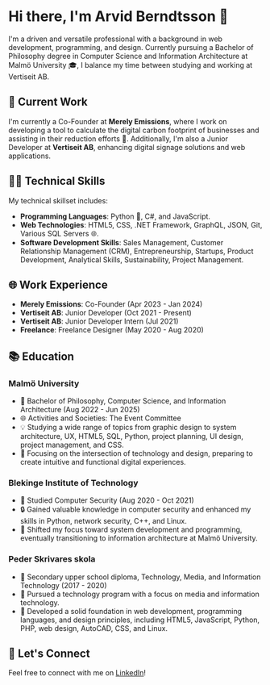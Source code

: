 # Hi there, I'm Arvid Berndtsson 👋

I'm a driven and versatile professional with a background in web development, programming, and design. Currently pursuing a Bachelor of Philosophy degree in Computer Science and Information Architecture at Malmö University 🎓, I balance my time between studying and working at Vertiseit AB.

## 🔭 Current Work

I'm currently a Co-Founder at **Merely Emissions**, where I work on developing a tool to calculate the digital carbon footprint of businesses and assisting in their reduction efforts 🍃. Additionally, I'm also a Junior Developer at **Vertiseit AB**, enhancing digital signage solutions and web applications.

## 👩‍💻 Technical Skills

My technical skillset includes:

- **Programming Languages**: Python 🐍, C#, and JavaScript.
- **Web Technologies**: HTML5, CSS, .NET Framework, GraphQL, JSON, Git, Various SQL Servers 🌐.
- **Software Development Skills**: Sales Management, Customer Relationship Management (CRM), Entrepreneurship, Startups, Product Development, Analytical Skills, Sustainability, Project Management.

## 🌐 Work Experience

- **Merely Emissions**: Co-Founder (Apr 2023 - Jan 2024)
- **Vertiseit AB**: Junior Developer (Oct 2021 - Present)
- **Vertiseit AB**: Junior Developer Intern (Jul 2021)
- **Freelance**: Freelance Designer (May 2020 - Aug 2020)

## 📚 Education

### Malmö University
- 📖 Bachelor of Philosophy, Computer Science, and Information Architecture (Aug 2022 - Jun 2025)
- 🌐 Activities and Societies: The Event Committee
- 💡 Studying a wide range of topics from graphic design to system architecture, UX, HTML5, SQL, Python, project planning, UI design, project management, and CSS.
- 🚀 Focusing on the intersection of technology and design, preparing to create intuitive and functional digital experiences.

### Blekinge Institute of Technology
- 📖 Studied Computer Security (Aug 2020 - Oct 2021)
- 🔒 Gained valuable knowledge in computer security and enhanced my skills in Python, network security, C++, and Linux. 
- 🔄 Shifted my focus toward system development and programming, eventually transitioning to information architecture at Malmö University.

### Peder Skrivares skola
- 📜 Secondary upper school diploma, Technology, Media, and Information Technology (2017 - 2020)
- 💼 Pursued a technology program with a focus on media and information technology. 
- 🎨 Developed a solid foundation in web development, programming languages, and design principles, including HTML5, JavaScript, Python, PHP, web design, AutoCAD, CSS, and Linux.

## 🤝 Let's Connect

Feel free to connect with me on [LinkedIn](https://l.arvid.top/linkedin)!


